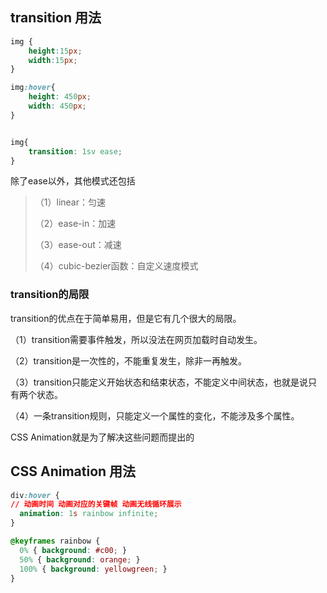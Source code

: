 
## transition 用法

```css
img {
    height:15px;
    width:15px;
}

img:hover{
    height: 450px;
    width: 450px;
}


img{
    transition: 1sv ease;
}
```


除了ease以外，其他模式还包括

> （1）linear：匀速
> 
> （2）ease-in：加速
> 
> （3）ease-out：减速
> 
> （4）cubic-bezier函数：自定义速度模式


### transition的局限

transition的优点在于简单易用，但是它有几个很大的局限。

（1）transition需要事件触发，所以没法在网页加载时自动发生。

（2）transition是一次性的，不能重复发生，除非一再触发。

（3）transition只能定义开始状态和结束状态，不能定义中间状态，也就是说只有两个状态。

（4）一条transition规则，只能定义一个属性的变化，不能涉及多个属性。

CSS Animation就是为了解决这些问题而提出的

## CSS Animation 用法

```css
div:hover {
// 动画时间 动画对应的关键帧 动画无线循环展示
  animation: 1s rainbow infinite;
}
```


```css
@keyframes rainbow {
  0% { background: #c00; }
  50% { background: orange; }
  100% { background: yellowgreen; }
}
```

